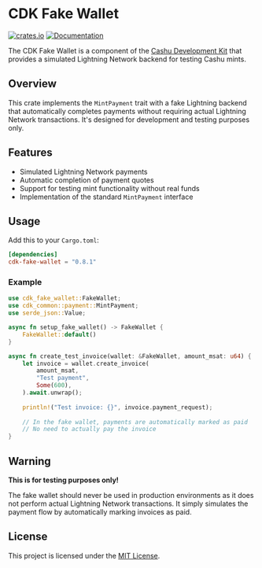 # CDK Fake Wallet

[![crates.io](https://img.shields.io/crates/v/cdk-fake-wallet.svg)](https://crates.io/crates/cdk-fake-wallet) [![Documentation](https://docs.rs/cdk-fake-wallet/badge.svg)](https://docs.rs/cdk-fake-wallet)

The CDK Fake Wallet is a component of the [Cashu Development Kit](https://github.com/cashubtc/cdk) that provides a simulated Lightning Network backend for testing Cashu mints.

## Overview

This crate implements the `MintPayment` trait with a fake Lightning backend that automatically completes payments without requiring actual Lightning Network transactions. It's designed for development and testing purposes only.

## Features

- Simulated Lightning Network payments
- Automatic completion of payment quotes
- Support for testing mint functionality without real funds
- Implementation of the standard `MintPayment` interface

## Usage

Add this to your `Cargo.toml`:

```toml
[dependencies]
cdk-fake-wallet = "0.8.1"
```

### Example

```rust
use cdk_fake_wallet::FakeWallet;
use cdk_common::payment::MintPayment;
use serde_json::Value;

async fn setup_fake_wallet() -> FakeWallet {
    FakeWallet::default()
}

async fn create_test_invoice(wallet: &FakeWallet, amount_msat: u64) {
    let invoice = wallet.create_invoice(
        amount_msat,
        "Test payment",
        Some(600),
    ).await.unwrap();
    
    println!("Test invoice: {}", invoice.payment_request);
    
    // In the fake wallet, payments are automatically marked as paid
    // No need to actually pay the invoice
}
```

## Warning

**This is for testing purposes only!** 

The fake wallet should never be used in production environments as it does not perform actual Lightning Network transactions. It simply simulates the payment flow by automatically marking invoices as paid.

## License

This project is licensed under the [MIT License](../../LICENSE).
